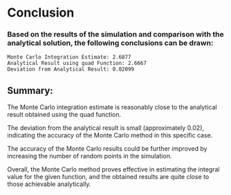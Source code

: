 # Conclusion
### Based on the results of the simulation and comparison with the analytical solution, the following conclusions can be drawn:

```
Monte Carlo Integration Estimate: 2.6877
Analytical Result using quad Function: 2.6667
Deviation from Analytical Result: 0.02099
```
## Summary:
The Monte Carlo integration estimate is reasonably close to the analytical result obtained using the quad function.

The deviation from the analytical result is small (approximately 0.02), indicating the accuracy of the Monte Carlo method in this specific case.

The accuracy of the Monte Carlo results could be further improved by increasing the number of random points in the simulation.

Overall, the Monte Carlo method proves effective in estimating the integral value for the given function, and the obtained results are quite close to those achievable analytically.

